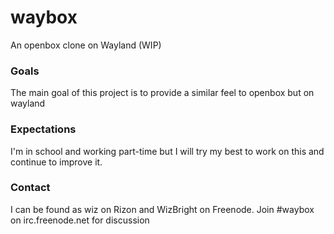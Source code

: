 # waybox
An openbox clone on Wayland (WIP)

### Goals
The main goal of this project is to provide a similar feel to openbox but on wayland

### Expectations
I'm in school and working part-time but I will try my best to work on this and
continue to improve it.

### Contact
I can be found as wiz on Rizon and WizBright on Freenode. 
Join #waybox on irc.freenode.net for discussion
